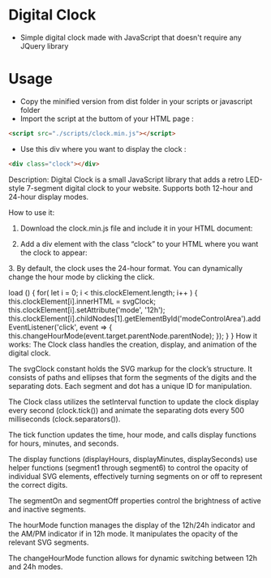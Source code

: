 # Digital Clock

-   Simple digital clock made with JavaScript that
    doesn't require any JQuery library

# Usage

-   Copy the minified version from dist folder in your scripts or javascript folder
-   Import the script at the buttom of your HTML page :

```html
<script src="./scripts/clock.min.js"></script>
```

-   Use this div where you want to display the clock :

```html
<div class="clock"></div>
```
Description:
Digital Clock is a small JavaScript library that adds a retro LED-style 7-segment digital clock to your website. Supports both 12-hour and 24-hour display modes.

How to use it:
1. Download the clock.min.js file and include it in your HTML document:

<script src="/path/to/clock.min.js"></script>
2. Add a div element with the class “clock” to your HTML where you want the clock to appear:

<div class="clock"></div>
3. By default, the clock uses the 24-hour format. You can dynamically change the hour mode by clicking the click.

load () {
  for( let i = 0; i < this.clockElement.length; i++ ) { this.clockElement[i].innerHTML = svgClock; this.clockElement[i].setAttribute('mode', '12h'); this.clockElement[i].childNodes[1].getElementById('modeControlArea').addEventListener('click', event => {
          this.changeHourMode(event.target.parentNode.parentNode);
      });
  }
}
How it works:
The Clock class handles the creation, display, and animation of the digital clock.

The svgClock constant holds the SVG markup for the clock’s structure. It consists of paths and ellipses that form the segments of the digits and the separating dots. Each segment and dot has a unique ID for manipulation.

The Clock class utilizes the setInterval function to update the clock display every second (clock.tick()) and animate the separating dots every 500 milliseconds (clock.separators()).

The tick function updates the time, hour mode, and calls display functions for hours, minutes, and seconds.

The display functions (displayHours, displayMinutes, displaySeconds) use helper functions (segment1 through segment6) to control the opacity of individual SVG elements, effectively turning segments on or off to represent the correct digits.

The segmentOn and segmentOff properties control the brightness of active and inactive segments.

The hourMode function manages the display of the 12h/24h indicator and the AM/PM indicator if in 12h mode. It manipulates the opacity of the relevant SVG segments.

The changeHourMode function allows for dynamic switching between 12h and 24h modes.
